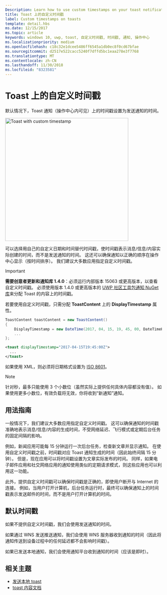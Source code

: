 ```yaml
---
Description: Learn how to use custom timestamps on your toast notifications.
title: Toast 上的自定义时间戳
label: Custom timestamps on toasts
template: detail.hbs
ms.date: 12/15/2017
ms.topic: article
keywords: windows 10, uwp, toast, 自定义时间戳, 时间戳, 通知, 操作中心
ms.localizationpriority: medium
ms.openlocfilehash: c18c32e1dcee5486ff6545a1db0ec8f0cd67bfae
ms.sourcegitcommit: d2517e522cacc5240f7dffd5bc1eaa278e3f7768
ms.translationtype: MT
ms.contentlocale: zh-CN
ms.lasthandoff: 11/30/2018
ms.locfileid: "8323581"
---
```

# <a name="custom-timestamps-on-toasts"></a>Toast 上的自定义时间戳

默认情况下，Toast 通知（操作中心内可见）上的时间戳设置为发送通知的时间。

<img alt="Toast with custom timestamp" src="images/toast-customtimestamp.jpg" width="396"/>

可以选择用自己的自定义日期和时间替代时间戳，使时间戳表示消息/信息/内容实际创建的时间，而不是发送通知的时间。 这还可以确保通知以正确的顺序在操作中心显示（按时间排序）。 我们建议大多数应用指定自定义时间戳。

> [!IMPORTANT]
> **需要创意者更新和通知库 1.4.0**：必须运行内部版本 15063 或更高版本，以查看自定义时间戳。 必须使用版本 1.4.0 或更高版本的 [UWP 社区工具包通知 NuGet 库](https://www.nuget.org/packages/Microsoft.Toolkit.Uwp.Notifications/)来分配 Toast 的内容上的时间戳。

若要使用自定义时间戳，只需分配 **ToastContent** 上的 **DisplayTimestamp** 属性。

```csharp
ToastContent toastContent = new ToastContent()
{
    DisplayTimestamp = new DateTime(2017, 04, 15, 19, 45, 00, DateTimeKind.Utc),
    ...
};
```

```xml
<toast displayTimestamp="2017-04-15T19:45:00Z">
  ...
</toast>
```

如果使用 XML，则必须将日期格式设置为 [ISO 8601](https://en.wikipedia.org/wiki/ISO_8601)。

> [!NOTE]
> 针对秒，最多只能使用 3 个小数位（虽然实际上提供任何具体内容都没有值）。 如果使用更多小数位，有效负载将无效，你将收到“新通知”通知。


## <a name="usage-guidance"></a>用法指南

一般情况下，我们建议大多数应用指定自定义时间戳。 这可以确保通知的时间戳准确地表示消息/信息/内容的生成时间，不受网络延迟、飞行模式或定期后台任务的固定间隔的影响。

例如，新闻应用可能每 15 分钟运行一次后台任务，检查新文章并显示通知。 在使用自定义时间戳之前，时间戳对应 Toast 通知生成的时间（因此始终间隔 15 分钟）。 但是，现在应用可以将时间戳设置为文章实际发布的时间。 同样，如果电子邮件应用和社交网络应用的通知使用类似的定期请求模式，则这些应用也可以利用这一功能。

此外，提供自定义时间戳可以确保时间戳是正确的，即使用户断开与 Internet 的连接。 例如，当用户打开计算机，后台任务运行时，最终可以确保通知上的时间戳表示发送邮件的时间，而不是用户打开计算机的时间。


## <a name="default-timestamp"></a>默认时间戳

如果不提供自定义时间戳，我们会使用发送通知的时间。

如果通过 WNS 发送推送通知，我们会使用 WNS 服务器收到通知的时间（因此将通知传送到设备过程中的任何延迟都不会影响时间戳）。

如果已发送本地通知，我们会使用通知平台收到通知的时间（应该是即时）。


## <a name="related-topics"></a>相关主题

- [发送本地 toast](send-local-toast.md)
- [toast 内容文档](adaptive-interactive-toasts.md)